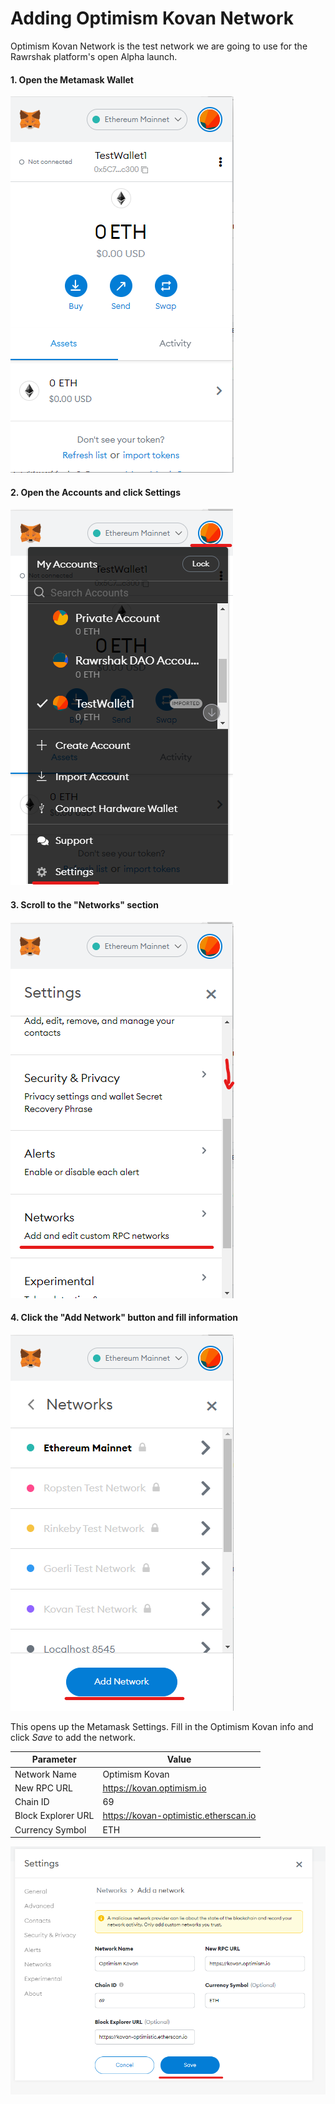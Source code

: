 # Adding Optimism Kovan Network

Optimism Kovan Network is the test network we are going to use for the Rawrshak platform's open Alpha launch.

#### 1. Open the Metamask Wallet

![Metamask Browser Wallet](<../../.gitbook/assets/image (36) (1).png>)

#### 2. Open the Accounts and click Settings

![Go to Settings](<../../.gitbook/assets/image (44) (1) (1).png>)

#### 3. Scroll to the "Networks" section

![Select Networks](<../../.gitbook/assets/image (43) (1) (1).png>)

#### 4. Click the "Add Network" button and fill information

![Click Add Network](<../../.gitbook/assets/image (13).png>)

This opens up the Metamask Settings. Fill in the Optimism Kovan info and click _Save_ to add the network.

| Parameter          | Value                                 |
| ------------------ | ------------------------------------- |
| Network Name       | Optimism Kovan                        |
| New RPC URL        | https://kovan.optimism.io             |
| Chain ID           | 69                                    |
| Block Explorer URL | https://kovan-optimistic.etherscan.io |
| Currency Symbol    | ETH                                   |

![](<../../.gitbook/assets/image (29) (1).png>)
